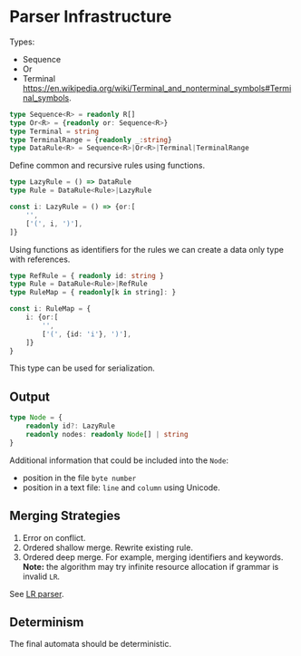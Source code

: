 # Parser Infrastructure

Types:

- Sequence
- Or
- Terminal https://en.wikipedia.org/wiki/Terminal_and_nonterminal_symbols#Terminal_symbols.

```ts
type Sequence<R> = readonly R[]
type Or<R> = {readonly or: Sequence<R>}
type Terminal = string
type TerminalRange = {readonly _:string}
type DataRule<R> = Sequence<R>|Or<R>|Terminal|TerminalRange
```

Define common and recursive rules using functions.

```ts
type LazyRule = () => DataRule
type Rule = DataRule<Rule>|LazyRule

const i: LazyRule = () => {or:[
    '',
    ['(', i, ')'],
]}
```

Using functions as identifiers for the rules we can create a data only type with references.

```ts
type RefRule = { readonly id: string }
type Rule = DataRule<Rule>|RefRule
type RuleMap = { readonly[k in string]: }

const i: RuleMap = {
    i: {or:[
        '',
        ['(', {id: 'i'}, ')'],
    ]}
}
```

This type can be used for serialization.

## Output

```ts
type Node = {
    readonly id?: LazyRule
    readonly nodes: readonly Node[] | string
}
```

Additional information that could be included into the `Node`:
- position in the file `byte number`
- position in a text file: `line` and `column` using Unicode.

## Merging Strategies

1. Error on conflict.
2. Ordered shallow merge. Rewrite existing rule.
3. Ordered deep merge. For example, merging identifiers and keywords.
   **Note:** the algorithm may try infinite resource allocation if grammar is invalid `LR`.

See [LR parser](https://en.wikipedia.org/wiki/LR_parser).

## Determinism

The final automata should be deterministic.
